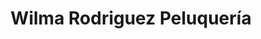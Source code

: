 ---
title: "Wilma Rodriguez Peluquería"
url: /cochabamba/wilma-rodriguez-peluqueria/
shop: peluquería
---